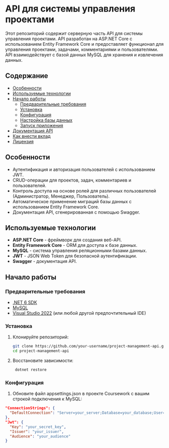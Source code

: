 # API для системы управления проектами

Этот репозиторий содержит серверную часть API для системы управления проектами. API разработан на ASP.NET Core с использованием Entity Framework Core и предоставляет функционал для управления проектами, задачами, комментариями и пользователями. API взаимодействует с базой данных MySQL для хранения и извлечения данных.

## Содержание

- [Особенности](#особенности)
- [Используемые технологии](#используемые-технологии)
- [Начало работы](#начало-работы)
  - [Предварительные требования](#предварительные-требования)
  - [Установка](#установка)
  - [Конфигурация](#конфигурация)
  - [Настройка базы данных](#настройка-базы-данных)
  - [Запуск приложения](#запуск-приложения)
- [Документация API](#документация-api)
- [Как внести вклад](#как-внести-вклад)
- [Лицензия](#лицензия)

## Особенности

- Аутентификация и авторизация пользователей с использованием JWT.
- CRUD-операции для проектов, задач, комментариев и пользователей.
- Контроль доступа на основе ролей для различных пользователей (Администратор, Менеджер, Пользователь).
- Автоматическое применение миграций базы данных с использованием Entity Framework Core.
- Документация API, сгенерированная с помощью Swagger.

## Используемые технологии

- **ASP.NET Core** - фреймворк для создания веб-API.
- **Entity Framework Core** - ORM для доступа к базе данных.
- **MySQL** - система управления реляционными базами данных.
- **JWT** - JSON Web Token для безопасной аутентификации.
- **Swagger** - документация API.

## Начало работы

### Предварительные требования

- [.NET 6 SDK](https://dotnet.microsoft.com/download/dotnet/6.0)
- [MySQL](https://www.mysql.com/downloads/)
- [Visual Studio 2022](https://visualstudio.microsoft.com/) (или любой другой предпочтительный IDE)

### Установка

1. Клонируйте репозиторий:

   ```bash
   git clone https://github.com/your-username/project-management-api.git
   cd project-management-api

2. Восстановите зависимости:
   ```bash
    dotnet restore

### Конфигурация

1. Обновите файл appsettings.json в проекте Coursework с вашим строкой подключения к MySQL:
  ```json
  "ConnectionStrings": {
    "DefaultConnection": "Server=your_server;Database=your_database;User=your_user;Password=your_password;"
  },
  "Jwt": {
    "Key": "your_secret_key",
    "Issuer": "your_issuer",
    "Audience": "your_audience"
  }



  
